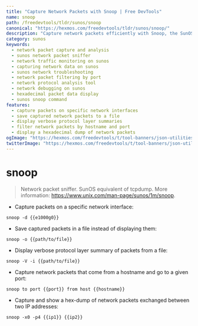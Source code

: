 ```yaml
---
title: "Capture Network Packets with Snoop | Free DevTools"
name: snoop
path: /freedevtools/tldr/sunos/snoop
canonical: "https://hexmos.com/freedevtools/tldr/sunos/snoop/"
description: "Capture network packets efficiently with Snoop, the SunOS network packet sniffer. Monitor network traffic and analyze data. Free online tool, no registration required."
category: sunos
keywords:
  - network packet capture and analysis
  - sunos network packet sniffer
  - network traffic monitoring on sunos
  - capturing network data on sunos
  - sunos network troubleshooting
  - network packet filtering by port
  - network protocol analysis tool
  - network debugging on sunos
  - hexadecimal packet data display
  - sunos snoop command
features:
  - capture packets on specific network interfaces
  - save captured network packets to a file
  - display verbose protocol layer summaries
  - filter network packets by hostname and port
  - display a hexadecimal dump of network packets
ogImage: "https://hexmos.com/freedevtools/t/tool-banners/json-utilities-banner.png"
twitterImage: "https://hexmos.com/freedevtools/t/tool-banners/json-utilities-banner.png"
---
```


# snoop

> Network packet sniffer.
> SunOS equivalent of tcpdump.
> More information: <https://www.unix.com/man-page/sunos/1m/snoop>.

- Capture packets on a specific network interface:

`snoop -d {{e1000g0}}`

- Save captured packets in a file instead of displaying them:

`snoop -o {{path/to/file}}`

- Display verbose protocol layer summary of packets from a file:

`snoop -V -i {{path/to/file}}`

- Capture network packets that come from a hostname and go to a given port:

`snoop to port {{port}} from host {{hostname}}`

- Capture and show a hex-dump of network packets exchanged between two IP addresses:

`snoop -x0 -p4 {{ip1}} {{ip2}}`
